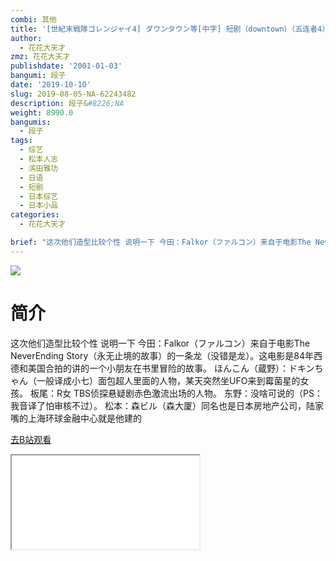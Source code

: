 ```yaml
---
combi: 其他
title: '[世紀末戦隊ゴレンジャイ4] ダウンタウン等[中字] 短剧（downtown）（五连者4）'
author:
  - 花花大天才
zmz: 花花大天才
publishdate: '2001-01-03'
bangumi: 段子
date: '2019-10-10'
slug: 2019-08-05-NA-62243482
description: 段子&#8226;NA
weight: 8990.0
bangumis:
  - 段子
tags:
  - 综艺
  - 松本人志
  - 滨田雅功
  - 日语
  - 短剧
  - 日本综艺
  - 日本小品
categories:
  - 花花大天才

brief: "这次他们造型比较个性 说明一下 今田：Falkor（ファルコン）来自于电影The NeverEnding Story（永无止境的故事）的一条龙（没错是龙）。这电影是84年西德和美国合拍的讲的一个小朋友在书里冒险的故事。 ほんこん（蔵野）：ドキンちゃん（一般译成小七）面包超人里面的人物，某天突然坐UFO来到霉菌星的女孩。 板尾：R女 TBS侦探悬疑剧赤色激流出场的人物。 东野：没啥可说的（PS：我音译了怕审核不过）。 松本：森ビル（森大厦）同名也是日本房地产公司，陆家嘴的上海环球金融中心就是他建的"
---
```

![](https://raw.githubusercontent.com/tcgriffith/owaraisite/master/static/tmpimg/492257c6864b7fc6955f888f8d3c0f9b3d3e780c.jpg.480.jpg)
# 简介  
这次他们造型比较个性 说明一下
今田：Falkor（ファルコン）来自于电影The NeverEnding Story（永无止境的故事）的一条龙（没错是龙）。这电影是84年西德和美国合拍的讲的一个小朋友在书里冒险的故事。
ほんこん（蔵野）：ドキンちゃん（一般译成小七）面包超人里面的人物，某天突然坐UFO来到霉菌星的女孩。
板尾：R女 TBS侦探悬疑剧赤色激流出场的人物。
东野：没啥可说的（PS：我音译了怕审核不过）。
松本：森ビル（森大厦）同名也是日本房地产公司，陆家嘴的上海环球金融中心就是他建的  

[去B站观看](https://www.bilibili.com/video/av62243482/)
<div class ="resp-container"><iframe class="testiframe" src="//player.bilibili.com/player.html?aid=62243482"", scrolling="no", allowfullscreen="true" > </iframe></div> 
